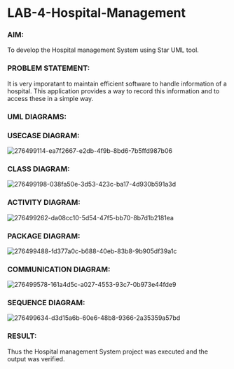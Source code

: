 # LAB-4-Hospital-Management
### AIM:
To develop the Hospital management System using Star UML tool.
### PROBLEM STATEMENT:
It is very imporatant to maintain efficient software to handle information of a hospital.
This application provides a way to record this information and to access these in a simple way.

### UML DIAGRAMS:
### USECASE DIAGRAM:
![276499114-ea7f2667-e2db-4f9b-8bd6-7b5ffd987b06](https://github.com/Kowsalyasathya/LAB-4-Hospital-Management/assets/118671457/4a09a50a-3c90-4674-b8d3-b677ba3b8c5b)
### CLASS DIAGRAM:
![276499198-038fa50e-3d53-423c-ba17-4d930b591a3d](https://github.com/Kowsalyasathya/LAB-4-Hospital-Management/assets/118671457/f1f09633-f907-41d9-b510-dc04f366378b)
### ACTIVITY DIAGRAM:
![276499262-da08cc10-5d54-47f5-bb70-8b7d1b2181ea](https://github.com/Kowsalyasathya/LAB-4-Hospital-Management/assets/118671457/8d9c1a6e-e09c-4a92-ba14-dce29000c552)
### PACKAGE DIAGRAM:
![276499488-fd377a0c-b688-40eb-83b8-9b905df39a1c](https://github.com/Kowsalyasathya/LAB-4-Hospital-Management/assets/118671457/e60ca3b3-e1b2-4798-bd51-6dd5d1aeb21e)
### COMMUNICATION DIAGRAM:
![276499578-161a4d5c-a027-4553-93c7-0b973e44fde9](https://github.com/Kowsalyasathya/LAB-4-Hospital-Management/assets/118671457/fdd2d0d1-fabd-466e-9137-59de6f33d72d)
### SEQUENCE DIAGRAM:
![276499634-d3d15a6b-60e6-48b8-9366-2a35359a57bd](https://github.com/Kowsalyasathya/LAB-4-Hospital-Management/assets/118671457/be86a97d-b0c2-4631-84c3-0fe4556a8bfc)
### RESULT:
Thus the Hospital management System project was executed and the output was verified.
